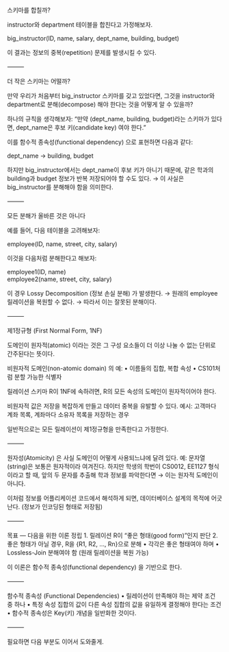 스키마를 합칠까?

instructor와 department 테이블을 합친다고 가정해보자.

big_instructor(ID, name, salary, dept_name, building, budget)

이 결과는 정보의 중복(repetition) 문제를 발생시킬 수 있다.

⸻

더 작은 스키마는 어떨까?

만약 우리가 처음부터 big_instructor 스키마를 갖고 있었다면, 그것을 instructor와 department로 분해(decompose) 해야 한다는 것을 어떻게 알 수 있을까?

하나의 규칙을 생각해보자:
“만약 (dept_name, building, budget)라는 스키마가 있다면, dept_name은 후보 키(candidate key) 여야 한다.”

이를 함수적 종속성(functional dependency) 으로 표현하면 다음과 같다:

dept_name → building, budget

하지만 big_instructor에서는 dept_name이 후보 키가 아니기 때문에, 같은 학과의 building과 budget 정보가 반복 저장되어야 할 수도 있다.
→ 이 사실은 big_instructor를 분해해야 함을 의미한다.

⸻

모든 분해가 올바른 것은 아니다

예를 들어, 다음 테이블을 고려해보자:

employee(ID, name, street, city, salary)

이것을 다음처럼 분해한다고 해보자:

employee1(ID, name)  
employee2(name, street, city, salary)

이 경우 Lossy Decomposition (정보 손실 분해) 가 발생한다.
→ 원래의 employee 릴레이션을 복원할 수 없다.
→ 따라서 이는 잘못된 분해이다.

⸻

제1정규형 (First Normal Form, 1NF)

도메인이 원자적(atomic) 이라는 것은 그 구성 요소들이 더 이상 나눌 수 없는 단위로 간주된다는 뜻이다.

비원자적 도메인(non-atomic domain) 의 예:
	•	이름들의 집합, 복합 속성
	•	CS101처럼 분할 가능한 식별자

릴레이션 스키마 R이 1NF에 속하려면, R의 모든 속성의 도메인이 원자적이어야 한다.

비원자적 값은 저장을 복잡하게 만들고 데이터 중복을 유발할 수 있다.
예시: 고객마다 계좌 목록, 계좌마다 소유자 목록을 저장하는 경우

일반적으로는 모든 릴레이션이 제1정규형을 만족한다고 가정한다.

⸻

원자성(Atomicity) 은 사실 도메인이 어떻게 사용되느냐에 달려 있다.
예: 문자열(string)은 보통은 원자적이라 여겨진다.
하지만 학생의 학번이 CS0012, EE1127 형식이라고 할 때,
앞의 두 문자를 추출해 학과 정보를 파악한다면 → 이는 원자적 도메인이 아니다.

이처럼 정보를 어플리케이션 코드에서 해석하게 되면,
데이터베이스 설계의 목적에 어긋난다. (정보가 인코딩된 형태로 저장됨)

⸻

목표 — 다음을 위한 이론 정립
	1.	릴레이션 R이 “좋은 형태(good form)”인지 판단
	2.	좋은 형태가 아닐 경우, R을 {R1, R2, ..., Rn}으로 분해
	•	각각은 좋은 형태여야 하며
	•	Lossless-Join 분해여야 함 (원래 릴레이션을 복원 가능)

이 이론은 함수적 종속성(functional dependency) 을 기반으로 한다.

⸻

함수적 종속성 (Functional Dependencies)
	•	릴레이션이 만족해야 하는 제약 조건 중 하나
	•	특정 속성 집합의 값이 다른 속성 집합의 값을 유일하게 결정해야 한다는 조건
	•	함수적 종속성은 Key(키) 개념을 일반화한 것이다.

⸻

필요하면 다음 부분도 이어서 도와줄게.